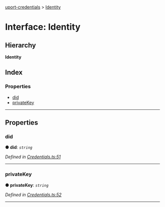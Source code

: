 [uport-credentials](../README.md) > [Identity](../interfaces/identity.md)

# Interface: Identity

## Hierarchy

**Identity**

## Index

### Properties

* [did](identity.md#did)
* [privateKey](identity.md#privatekey)

---

## Properties

<a id="did"></a>

###  did

**● did**: *`string`*

*Defined in [Credentials.ts:51](https://github.com/uport-project/uport-credentials/blob/2b03873/src/Credentials.ts#L51)*

___
<a id="privatekey"></a>

###  privateKey

**● privateKey**: *`string`*

*Defined in [Credentials.ts:52](https://github.com/uport-project/uport-credentials/blob/2b03873/src/Credentials.ts#L52)*

___

